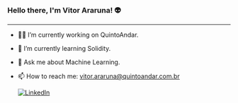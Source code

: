 ### Hello there, I'm Vitor Araruna! 👽

---

- 🧑‍💼 I’m currently working on QuintoAndar.
- 📖 I’m currently learning Solidity.
- 💬 Ask me about Machine Learning.
- 📫 How to reach me: vitor.araruna@quintoandar.com.br

   [![LinkedIn](https://img.shields.io/badge/LinkedIn-0077B5?style=for-the-badge&logo=linkedin&logoColor=white)](https://www.linkedin.com/in/vitorararuna/)
